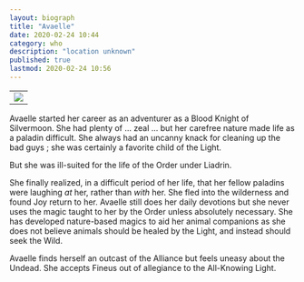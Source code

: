 ```yaml
---
layout: biograph
title: "Avaelle"
date: 2020-02-24 10:44
category: who
description: "location unknown"
published: true
lastmod: 2020-02-24 10:56
---
```


<table class="bio-stat-table">
<tr>
<td><img class="bio-portrait" src="{{ site.url }}/assets/images/avaelle-dressingroom-2020feb24.jpg"></td>	
</tr>
</table>

Avaelle started her career as an adventurer as a Blood Knight of Silvermoon. She had plenty of ... zeal ... but her carefree nature made life as a paladin difficult. She always had an uncanny knack for cleaning up the bad guys ; she was certainly a favorite child of the Light. 

But she was ill-suited for the life of the Order under Liadrin. 

She finally realized, in a difficult period of her life, that her fellow paladins were laughing _at_ her, rather than _with_ her. She fled into the wilderness and found Joy return to her. Avaelle still does her daily devotions but she never uses the magic taught to her by the Order unless absolutely necessary. She has developed nature-based magics to aid her animal companions as she does not believe animals should be healed by the Light, and instead should seek the Wild.

Avaelle finds herself an outcast of the Alliance but feels uneasy about the Undead. She accepts Fineus out of allegiance to the All-Knowing Light.
